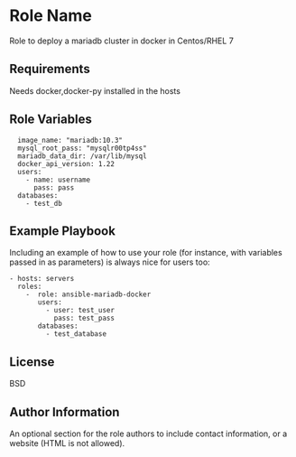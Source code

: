 Role Name
=========

Role to deploy a mariadb cluster in docker in Centos/RHEL 7

Requirements
------------

Needs docker,docker-py installed in the hosts

Role Variables
--------------
```
  image_name: "mariadb:10.3"
  mysql_root_pass: "mysqlr00tp4ss"
  mariadb_data_dir: /var/lib/mysql
  docker_api_version: 1.22
  users:
    - name: username
      pass: pass
  databases:
    - test_db
```
Example Playbook
----------------

Including an example of how to use your role (for instance, with variables passed in as parameters) is always nice for users too:

    - hosts: servers
      roles:
        -  role: ansible-mariadb-docker
           users:
             - user: test_user
               pass: test_pass
           databases:
             - test_database

License
-------

BSD

Author Information
------------------

An optional section for the role authors to include contact information, or a website (HTML is not allowed).
